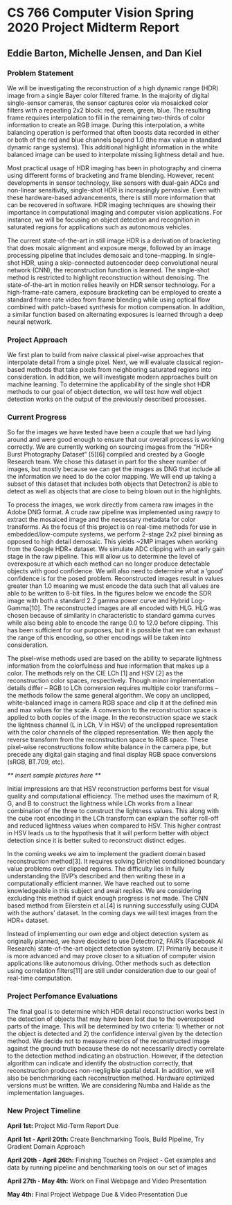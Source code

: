 # **CS 766 Computer Vision Spring 2020 Project Midterm Report**

## Eddie Barton, Michelle Jensen, and Dan Kiel

### Problem Statement

We will be investigating the reconstruction of a high dynamic range (HDR) image from a single Bayer color filtered frame. In the majority of digital single-sensor cameras, the sensor captures color via mosaicked color filters with a repeating 2x2 block: red, green, green, blue. The resulting frame requires interpolation to fill in the remaining two-thirds of color information to create an RGB image. During this interpolation, a white balancing operation is performed that often boosts data recorded in either or both of the red and blue channels beyond 1.0 (the max value in standard dynamic range systems). This additional highlight information in the white balanced image can be used to interpolate missing lightness detail and hue.

Most practical usage of HDR imaging has been in photography and cinema using different forms of bracketing and frame blending. However, recent developments in sensor technology, like sensors with dual-gain ADCs and non-linear sensitivity, single-shot HDR is increasingly pervasive. Even with these hardware-based advancements, there is still more information that can be recovered in software. HDR imaging techniques are showing their importance in computational imaging and computer vision applications. For instance, we will be focusing on object detection and recognition in saturated regions for applications such as autonomous vehicles.

The current state-of-the-art in still image HDR is a derivation of bracketing that does mosaic alignment and exposure merge, followed by an image processing pipeline that includes demosaic and tone-mapping. In single-shot HDR, using a skip-connected autoencoder deep convolutional neural network (CNN), the reconstruction function is learned. The single-shot method is restricted to highlight reconstruction without denoising. The state-of-the-art in motion relies heavily on HDR sensor technology. For a high-frame-rate camera, exposure bracketing can be employed to create a standard frame rate video from frame blending while using optical flow combined with patch-based synthesis for motion compensation. In addition, a similar function based on alternating exposures is learned through a deep neural network.

### Project Approach

We first plan to build from naive classical pixel-wise approaches that interpolate detail from a single pixel. Next, we will evaluate classical region-based methods that take pixels from neighboring saturated regions into consideration. In addition, we will investigate modern approaches built on machine learning. To determine the applicability of the single shot HDR methods to our goal of object detection, we will test how well object detection works on the output of the previously described processes.

### Current Progress

So far the images we have tested have been a couple that we had lying around and were good enough to ensure that our overall process is working correctly. We are currently working on sourcing images from the “HDR+ Burst Photography Dataset” [5][6] compiled and created by a Google Research team. We chose this dataset in part for the sheer number of images, but mostly because we can get the images as DNG that include all the information we need to do the color mapping. We will end up taking a subset of this dataset that includes both objects that Detectron2 is able to detect as well as objects that are close to being blown out in the highlights.

To process the images, we work directly from camera raw images in the Adobe DNG format. A crude raw pipeline was implemented using rawpy to extract the mosaiced image and the necessary metadata for color transforms. As the focus of this project is on real-time methods for use in embedded/low-compute systems, we perform 2-stage 2x2 pixel binning as opposed to high detail demosaic. This yields ~2MP images when working from the Google HDR+ dataset. We simulate ADC clipping with an early gain stage in the raw pipeline. This will allow us to determine the level of overexposure at which each method can no longer produce detectable objects with good confidence. We will also need to determine what a ‘good’ confidence is for the posed problem. Reconstructed images result in values greater than 1.0 meaning we must encode the data such that all values are able to be written to 8-bit files. In the figures below we encode the SDR image with both a standard 2.2 gamma power curve and Hybrid Log-Gamma[10]. The reconstructed images are all encoded with HLG. HLG was chosen because of similarity in characteristic to standard gamma curves while also being able to encode the range 0.0 to 12.0 before clipping. This has been sufficient for our purposes, but it is possible that we can exhaust the range of this encoding, so other encodings will be taken into consideration.

The pixel-wise methods used are based on the ability to separate lightness information from the colorfulness and hue information that makes up a color. The methods rely on the CIE LCh [1] and HSV [2] as the reconstruction color spaces, respectively. Though minor implementation details differ – RGB to LCh conversion requires multiple color transforms – the methods follow the same general algorithm. We copy an unclipped, white-balanced image in camera RGB space and clip it at the defined min and max values for the scale. A conversion to the reconstruction space is applied to both copies of the image. In the reconstruction space we stack the lightness channel (L in LCh, V in HSV) of the unclipped representation with the color channels of the clipped representation. We then apply the reverse transform from the reconstruction space to RGB space. These pixel-wise reconstructions follow white balance in the camera pipe, but precede any digital gain staging and final display RGB space conversions (sRGB, BT.709, etc).

_** insert sample pictures here **_

Initial impressions are that HSV reconstruction performs best for visual quality and computational efficiency. The method uses the maximum of R, G, and B to construct the lightness while LCh works from a linear combination of the three to construct the lightness values. This along with the cube root encoding in the LCh transform can explain the softer roll-off and reduced lightness values when compared to HSV. This higher contrast in HSV leads us to the hypothesis that it will perform better with object detection since it is better suited to reconstruct distinct edges.

In the coming weeks we aim to implement the gradient domain based reconstruction method[3]. It requires solving Dirichlet conditioned boundary value problems over clipped regions. The difficulty lies in fully understanding the BVP’s described and then writing these in a computationally efficient manner. We have reached out to some knowledgeable in this subject and await replies. We are considering excluding this method if quick enough progress is not made. The CNN based method from Eilerstein et al.[4] is running successfully using CUDA with the authors’ dataset. In the coming days we will test images from the HDR+ dataset.

Instead of implementing our own edge and object detection system as originally planned, we have decided to use Detectron2, FAIR’s (Facebook AI Research) state-of-the-art object detection system. [7] Primarily because it is more advanced and may prove closer to a situation of computer vision applications like autonomous driving. Other methods such as detection using correlation filters[11] are still under consideration due to our goal of real-time computation. 

### Project Perfomance Evaluations

The final goal is to determine which HDR detail reconstruction works best in the detection of objects that may have been lost due to the overexposed parts of the image. This will be determined by two criteria: 1)  whether or not the object is detected and  2) the confidence interval given by the detection method. We decide not to measure metrics of the reconstructed image against the ground truth because these do not necessarily directly correlate to the detection method indicating an obstruction. However, if the detection algorithm can indicate and identify the obstruction correctly, that reconstruction produces non-negligible spatial detail.  In addition, we will also be benchmarking each reconstruction method. Hardware optimized versions must be written. We are considering Numba and Halide as the implementation languages.

### New Project Timeline

**April 1st:** Project Mid-Term Report Due

**April 1st - April 20th:** Create Benchmarking Tools, Build Pipeline, Try Gradient Domain Approach 

**April 20th - April 26th:**  Finishing Touches on Project - Get examples and data by running pipeline and benchmarking tools on our set of images

**April 27th - May 4th:** Work on Final Webpage and Video Presentation

**May 4th:** Final Project Webpage Due & Video Presentation Due